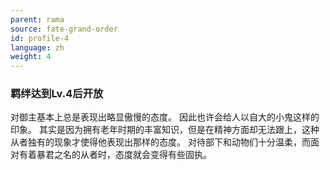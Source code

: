 ```yaml
---
parent: rama
source: fate-grand-order
id: profile-4
language: zh
weight: 4
---
```


### 羁绊达到Lv.4后开放

对御主基本上总是表现出略显傲慢的态度。
因此也许会给人以自大的小鬼这样的印象。
其实是因为拥有老年时期的丰富知识，但是在精神方面却无法跟上，这种从者独有的现象才使得他表现出那样的态度。
对待部下和动物们十分温柔，而面对有着暴君之名的从者时，态度就会变得有些固执。
